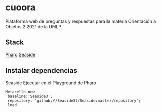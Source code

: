 # cuoora
Plataforma web de preguntas y respuestas para la materia Orientación a Objetos 2 2021 de la UNLP.

## Stack
[Pharo](https://pharo.org)
[Seaside](https://github.com/SeasideSt/Seaside)

## Instalar dependencias
Seaside
Ejecutar en el Playground de Pharo
```Smalltalk
Metacello new
 baseline:'Seaside3';
 repository: 'github://SeasideSt/Seaside:master/repository';
 load
```
